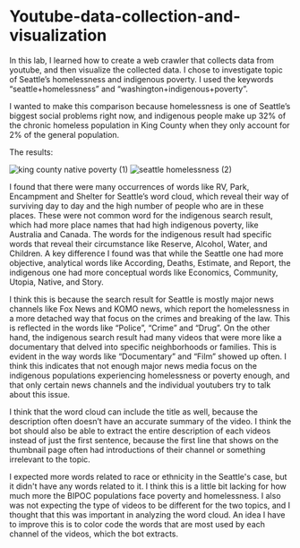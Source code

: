 # Youtube-data-collection-and-visualization

In this lab, I learned how to create a web crawler that collects data from youtube, and then visualize the collected data. I chose to investigate topic of Seattle’s homelessness and indigenous poverty. I used the keywords “seattle+homelessness” and “washington+indigenous+poverty”. 

I wanted to make this comparison because homelessness is one of Seattle’s biggest social problems right now, and indigenous people make up 32% of the chronic homeless population in King County when they only account for 2% of the general population. 

The results:

![king county native poverty (1)](https://github.com/rinohamanishi/Youtube-data-collection-and-visualization/assets/131402306/62789069-2057-4cbe-a04b-b322e08355d7)
![seattle homelessness (2)](https://github.com/rinohamanishi/Youtube-data-collection-and-visualization/assets/131402306/a926b849-e649-49c4-aecf-9972b9cf4cba)


I found that there were many occurrences of words like RV, Park, Encampment and Shelter for Seattle’s word cloud, which reveal their way of surviving day to day and the high number of people who are in these places. These were not common word for the indigenous search result, which had more place names that had high indigenous poverty, like Australia and Canada. The words for the indigenous result had specific words that reveal their circumstance like Reserve, Alcohol, Water, and Children. A key difference I found was that while the Seattle one had more objective, analytical words like According, Deaths, Estimate, and Report, the indigenous one had more conceptual words like Economics, Community, Utopia, Native, and Story. 

I think this is because the search result for Seattle is mostly major news channels like Fox News and KOMO news, which report the homelessness in a more detached way that focus on the crimes and breaking of the law. This is reflected in the words like “Police”, “Crime” and “Drug”. On the other hand, the indigenous search result had many videos that were more like a documentary that delved into specific neighborhoods or families. This is evident in the way words like “Documentary” and “Film” showed up often. I think this indicates that not enough major news media focus on the indigenous populations experiencing homelessness or poverty enough, and that only certain news channels and the individual youtubers try to talk about this issue. 

I think that the word cloud can include the title as well, because the description often doesn’t have an accurate summary of the video. I think the bot should also be able to extract the entire description of each videos instead of just the first sentence, because the first line that shows on the thumbnail page often had introductions of their channel or something irrelevant to the topic. 

I expected more words related to race or ethnicity in the Seattle's case, but it didn't have any words related to it. I think this is a little bit lacking for how much more the BIPOC populations face poverty and homelessness. I also was not expecting the type of videos to be different for the two topics, and I thought that this was important in analyzing the word cloud. An idea I have to improve this is to color code the words that are most used by each channel of the videos, which the bot extracts. 
